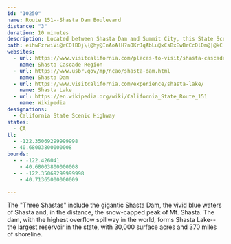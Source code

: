 ```yaml
---
id: "10250"
name: Route 151--Shasta Dam Boulevard
distance: "3"
duration: 10 minutes
description: Located between Shasta Dam and Summit City, this State Scenic Highway, which curves along the slope of a ridge, provides views of the Sacramento River, Shasta Lake and distant hills.
path: eihwFzrwiVi@rCOlBDj\{@hy@InAoAlH?nOKrJqAbLu@xCsBxEwBrCcDlDm@|@kC|Hk@~Ca@xEAfDJhGEpCSxAe@zAcAhBcA`Ao@^cH~BcBx@sAfAsAlBo@|A_@fAg@tCaAlMO`KYlCo@tCWvBKbOSdG_BzNu@|FGpBXnBr@vA|@r@~BdAhA`BRdAtAlMlBnDf@rAVjBAjBa@lBo@nAe@h@sFxDe@fAGxAh@nE?~CYjCe@lAg@l@o@j@gJ`FuA@mH{Ag@Au@Ns@jAOdABdAt@fDhBtGh@x@lCrBd@l@^dAHj@?`ASdC_@vAe@z@cAdA_Bd@o@@{Z{EyAIcDHoAIm@Ys@s@k@_@y@Ei@Ho@XgDdDsE`C_AFo@Mc@]o@iAOyAFcBXiAv@qAhDkDb@u@XqA?gAIk@Y{@uLiPs@yAK}@?mA^yAr@gBNwA?gAIk@_@gA_@w@c@g@oAs@sEaA}BkBw@Mq@?cAd@s@fAUrB?fCIlAUj@cA`AeAP}AEoAM{CkAq@Ay@FaCv@
websites:
  - url: https://www.visitcalifornia.com/places-to-visit/shasta-cascade/
    name: Shasta Cascade Region
  - url: https://www.usbr.gov/mp/ncao/shasta-dam.html
    name: Shasta Dam
  - url: https://www.visitcalifornia.com/experience/shasta-lake/
    name: Shasta Lake
  - url: https://en.wikipedia.org/wiki/California_State_Route_151
    name: Wikipedia
designations:
  - California State Scenic Highway
states:
  - CA
ll:
  - -122.35069299999998
  - 40.68003800000008
bounds:
  - - -122.426041
    - 40.68003800000008
  - - -122.35069299999998
    - 40.71365000000009

---
```


The "Three Shastas" include the gigantic Shasta Dam, the vivid blue waters of Shasta and, in the distance, the snow-capped peak of Mt. Shasta.  The dam, with the highest overflow spillway in the world, forms Shasta Lake--the largest reservoir in the state, with 30,000 surface acres and 370 miles of shoreline.
